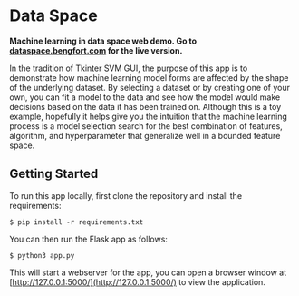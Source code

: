 # Data Space

**Machine learning in data space web demo. Go to [dataspace.bengfort.com](http://dataspace.bengfort.com) for the live version.**

In the tradition of Tkinter SVM GUI, the purpose of this app is to demonstrate how machine learning model forms are affected by the shape of the underlying dataset. By selecting a dataset or by creating one of your own, you can fit a model to the data and see how the model would make decisions based on the data it has been trained on. Although this is a toy example, hopefully it helps give you the intuition that the machine learning process is a model selection search for the best combination of features, algorithm, and hyperparameter that generalize well in a bounded feature space.

## Getting Started

To run this app locally, first clone the repository and install the requirements:

    $ pip install -r requirements.txt

You can then run the Flask app as follows:

    $ python3 app.py

This will start a webserver for the app, you can open a browser window at [http://127.0.0.1:5000/](http://127.0.0.1:5000/) to view the application.
